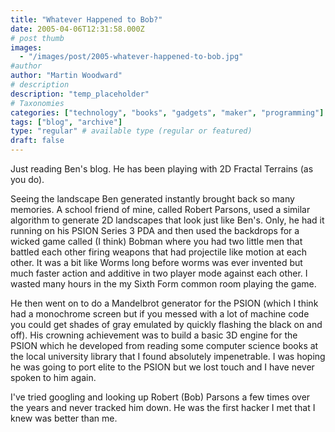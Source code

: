 ```yaml
---
title: "Whatever Happened to Bob?"
date: 2005-04-06T12:31:58.000Z
# post thumb
images:
  - "/images/post/2005-whatever-happened-to-bob.jpg"
#author
author: "Martin Woodward"
# description
description: "temp_placeholder"
# Taxonomies
categories: ["technology", "books", "gadgets", "maker", "programming"]
tags: ["blog", "archive"]
type: "regular" # available type (regular or featured)
draft: false
---
```

Just reading Ben's blog.  He has been playing with 2D Fractal Terrains (as you do).  

Seeing the landscape Ben generated instantly brought back so many memories.  A school friend of mine, called Robert Parsons, used a similar algorithm to generate 2D landscapes that look just like Ben's.  Only, he had it running on his PSION Series 3 PDA and then used the backdrops for a wicked game called (I think) Bobman where you had two little men that battled each other firing weapons that had projectile like motion at each other.  It was a bit like Worms long before worms was ever invented but much faster action and additive in two player mode against each other.  I wasted many hours in the my Sixth Form common room playing the game.

He then went on to do a Mandelbrot generator for the PSION (which I think had a monochrome screen but if you messed with a lot of machine code you could get shades of gray emulated by quickly flashing the black on and off).  His crowning achievement was to build a basic 3D engine for the PSION which he developed from reading some computer science books at the local university library that I found absolutely impenetrable.  I was hoping he was going to port elite to the PSION but we lost touch and I have never spoken to him again.

I've tried googling and looking up Robert (Bob) Parsons a few times over the years and never tracked him down.  He was the first hacker I met that I knew was better than me.